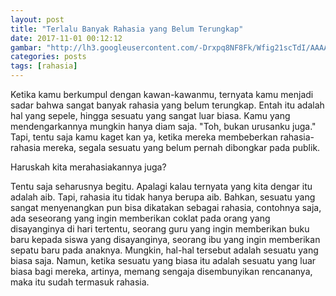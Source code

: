 ```yaml
---
layout: post
title: "Terlalu Banyak Rahasia yang Belum Terungkap"
date: 2017-11-01 00:12:12
gambar: "http://lh3.googleusercontent.com/-Drxpq8NF8Fk/Wfig21scTdI/AAAAAAAACm0/v7fb-3oT-hw2uGpmRkGGfw025MZfQx6cACLcBGAs/s900/dreams.metroeve_silent-dreams-meaning.jpg"
categories: posts
tags: [rahasia]
---
```


Ketika kamu berkumpul dengan kawan-kawanmu, ternyata kamu menjadi sadar bahwa sangat banyak rahasia yang belum terungkap. Entah itu adalah hal yang sepele, hingga sesuatu yang sangat luar biasa. Kamu yang mendengarkannya mungkin hanya diam saja. "Toh, bukan urusanku juga." Tapi, tentu saja kamu kaget kan ya, ketika mereka membeberkan rahasia-rahasia mereka, segala sesuatu yang belum pernah dibongkar pada publik.

Haruskah kita merahasiakannya juga?

Tentu saja seharusnya begitu. Apalagi kalau ternyata yang kita dengar itu adalah aib. Tapi, rahasia itu tidak hanya berupa aib. Bahkan, sesuatu yang sangat menyenangkan pun bisa dikatakan sebagai rahasia, contohnya saja, ada seseorang yang ingin memberikan coklat pada orang yang disayanginya di hari tertentu, seorang guru yang ingin memberikan buku baru kepada siswa yang disayanginya, seorang ibu yang ingin memberikan sepatu baru pada anaknya. Mungkin, hal-hal tersebut adalah sesuatu yang biasa saja. Namun, ketika sesuatu yang biasa itu adalah sesuatu yang luar biasa bagi mereka, artinya, memang sengaja disembunyikan rencananya, maka itu sudah termasuk rahasia.